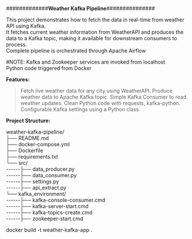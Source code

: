 #############**Weather Kafka Pipeline**###############  

This project demonstrates how to fetch the data in real-time from weather API using Kafka.  
It fetches current weather information from WeatherAPI and produces the data to a Kafka topic, making it available for downstream consumers to process.  
Complete pipeline is orchestrated through Apache Airflow  
  

#NOTE:
Kafka and Zookeeper services are invoked from localhost  
Python code triggered from Docker  
  
**Features:**  
> Fetch live weather data for any city using WeatherAPI.
> Produce weather data to Apache Kafka topic.
> Simple Kafka Consumer to read weather updates.
> Clean Python code with requests, kafka-python.
> Configurable Kafka settings using a Python class.  

  

**Project Structure:**  

weather-kafka-pipeline/  
├── README.md  
├── docker-compose.yml  
├── Dockerfile  
├── requirements.txt  
└── src/  
------├── data_producer.py  
------├── data_consumer.py  
------├── settings.py  
------├── api_extract.py  
└── kafka_environment/    
------├── kafka-console-consumer.cmd    
------├── kafka-server-start.cmd    
------├── kafka-topics-create.cmd    
------├── zookeeper-start.cmd  


docker build -t weather-kafka-app .
